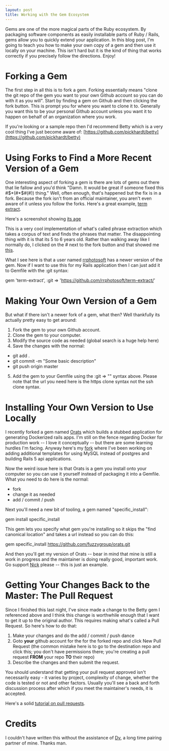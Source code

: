 ```yaml
---
layout: post
title: Working with the Gem Ecosystem
---
```

Gems are one of the more magical parts of the Ruby ecosystem.  By packaging software components as easily installable parts of Ruby / Rails, gems allow you to quickly extend your application.  In this blog post, I'm going to teach you how to make your own copy of a gem and then use it locally on your machine.  This isn't hard but it is the kind of thing that works correctly if you precisely follow the directions.  Enjoy!

# Forking a Gem
The first step in all this is to fork a gem.  Forking essentially means "clone the git repo of the gem you want to your own Github account so you can do with it as you will".  Start by finding a gem on Github and then clicking the fork button.  This is prompt you for where you want to clone it to.  Generally you want this to be your personal Github account unless you want it to happen on behalf of an organization where you work.

If you're looking or a sample repo then I'd recommend Betty which is a very cool thing I've just become aware of: [https://github.com/pickhardt/betty](https://github.com/pickhardt/betty)

# Using Forks to Find a More Recent Version of a Gem
One interesting aspect of forking a gem is there are lots of gems out there that lie fallow and you'd think "Damn.  It would be great if someone fixed this #$*(#*$#(#)) thing."  Well, often enough, that's happened but the fix is in a fork.  Because the fork isn't from an official maintainer, you aren't even aware of it unless you follow the forks.  Here's a great example, [term extract](https://github.com/rrphotosoft/term-extract/).

Here's a screenshot showing [its age](http://imgur.com/0xAGIhE)

This is a very cool implementation of what's called phrase extraction which takes a corpus of text and finds the phrases that matter.  The disappointing thing with it is that its 5 to 6 years old.  Rather than walking away like I normally do, I clicked on the # next to the fork button and that showed me [this](http://imgur.com/AlZm3Wz).

What I see here is that a user named [rrphotosoft](https://github.com/rrphotosoft/) has a newer version of the gem.  Now if I want to use this for my Rails application then I can just add it to Gemfile with the :git syntax:

gem 'term-extract', :git => 'https://github.com/rrphotosoft/term-extract/'

# Making Your Own Version of a Gem
But what if there isn't a newer fork of a gem, what then?  Well thankfully its actually pretty easy to get around:

1.  Fork the gem to your own Github account.
2.  Clone the gem to your computer.
3.  Modify the source code as needed (global search is a huge help here)
4.  Save the changes with the normal:
* git add .
* git commit -m "Some basic description"
* git push origin master
5.  Add the gem to your Gemfile using the :git => "" syntax above.  Please note that the url you need here is the https clone syntax not the ssh clone syntax.

# Installing Your Own Version to Use Locally
I recently forked a gem named [Orats](https://github.com/nickjj/orats) which builds a stubbed application for generating Dockerized rails apps.  I'm still on the fence regarding Docker for production work -- I love it conceptually -- but there are some learning hurdles I'm facing.  Anyway here's my [fork](https://github.com/fuzzygroup/orats) where I've been working on adding additional templates for using MySQL instead of postgres and building Rails 5 api applications.

Now the weird issue here is that Orats is a gem you install onto your computer so you can use it yourself instead of packaging it into a Gemfile.  What you need to do here is the normal:

* fork
* change it as needed
* add / commit / push

Next you'll need a new bit of tooling, a gem named "specific_install":

gem install specific_install

This gem lets you specify what gem you're installing so it skips the "find canonical location" and takes a url instead so you can do this:

gem specific_install https://github.com/fuzzygroup/orats.git

And then you'll get my version of Orats -- bear in mind that mine is still a work in progress and the maintainer is doing really good, important work.  Go support [Nick](http://nickjanetakis.com/blog/dockerize-a-rails-5-postgres-redis-sidekiq-action-cable-app-with-docker-compose) please -- this is just an example.

# Getting Your Changes Back to the Master: The Pull Request

Since I finished this last night, I've since made a change to the Betty gem I referenced above and I think this change is worthwhile enough that I want to get it up to the original author.  This requires making what's called a Pull Request.  So here's how to do that:

1.  Make your changes and do the add / commit / push dance
2.  Goto **your** github account for the for the forked repo and click New Pull Request (the common mistake here is to go to the destination repo and click this; you don't have permissions there; you're creating a pull request **FROM** your repo **TO** their repo)
3.  Describe the changes and then submit the request.

You should understand that getting your pull request approved isn't necessarily easy - it varies by project, complexity of change, whether the code is tested or not and other factors.  Usually you'll see a back and forth discussion process after which if you meet the maintainer's needs, it is accepted.

Here's a solid [tutorial on pull requests](https://yangsu.github.io/pull-request-tutorial/).

# Credits
I couldn't have written this without the assistance of [Dv](http://dasari.me/), a long time pairing partner of mine.  Thanks man.
